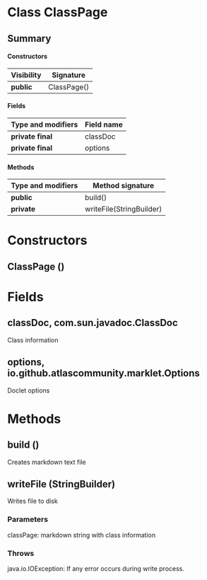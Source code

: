 Class ClassPage
===============
Summary
-------
#### Constructors
| Visibility | Signature   |
| ---------- | ----------- |
| **public** | ClassPage() |
#### Fields
| Type and modifiers | Field name |
| ------------------ | ---------- |
| **private final**  | classDoc   |
| **private final**  | options    |
#### Methods
| Type and modifiers | Method signature         |
| ------------------ | ------------------------ |
| **public**         | build()                  |
| **private**        | writeFile(StringBuilder) |

Constructors
============
ClassPage ()
------------


Fields
======
classDoc, com.sun.javadoc.ClassDoc
----------------------------------
Class information

options, io.github.atlascommunity.marklet.Options
-------------------------------------------------
Doclet options


Methods
=======
build ()
--------
Creates markdown text file

writeFile (StringBuilder)
-------------------------
Writes file to disk
### Parameters
classPage: markdown string with class information

### Throws
java.io.IOException: If any error occurs during write process.


